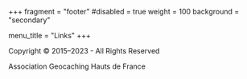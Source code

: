 +++
fragment = "footer"
#disabled = true
weight = 100
background = "secondary"

menu_title = "Links"
+++

Copyright © 2015–2023 - All Rights Reserved

Association Geocaching Hauts de France
